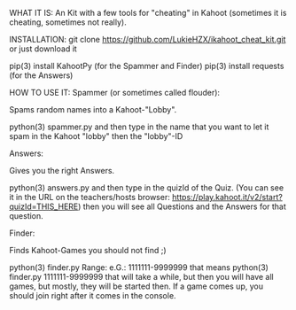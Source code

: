 WHAT IT IS:
An Kit with a few tools for "cheating" in Kahoot (sometimes it is cheating, sometimes not really).


INSTALLATION:
git clone https://github.com/LukieHZX/ikahoot_cheat_kit.git
or just download it

pip(3) install KahootPy (for the Spammer and Finder)
pip(3) install requests (for the Answers)

HOW TO USE IT:
Spammer (or sometimes called flouder):

Spams random names into a Kahoot-"Lobby".

python(3) spammer.py
and then type in the name that you want to let it spam in the Kahoot "lobby"
then the "lobby"-ID


Answers:

Gives you the right Answers.

python(3) answers.py
and then type in the quizId of the Quiz. (You can see it in the URL on the teachers/hosts browser: https://play.kahoot.it/v2/start?quizId=THIS_HERE)
then you will see all Questions and the Answers for that question.


Finder:

Finds Kahoot-Games you should not find ;)

python(3) finder.py <RANGE>
Range:
    e.G.: 1111111-9999999
    that means python(3) finder.py 1111111-9999999
    that will take a while, but then you will have all games, but mostly, they will be started then. If a game comes up, you should join right after it comes in the console.
  
